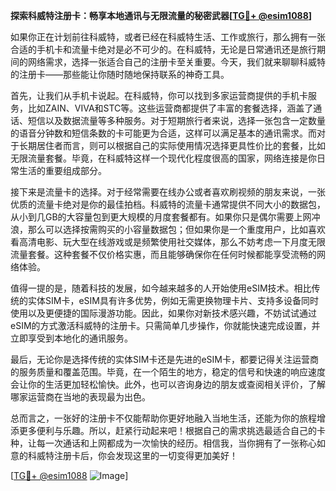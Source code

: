 **探索科威特注册卡：畅享本地通讯与无限流量的秘密武器[[TG💪+ @esim1088](https://t.me/s/esim1088)]**

如果你正在计划前往科威特，或者已经在科威特生活、工作或旅行，那么拥有一张合适的手机卡和流量卡绝对是必不可少的。在科威特，无论是日常通讯还是旅行期间的网络需求，选择一张适合自己的注册卡至关重要。今天，我们就来聊聊科威特的注册卡——那些能让你随时随地保持联系的神奇工具。

首先，让我们从手机卡说起。在科威特，你可以找到多家运营商提供的手机卡服务，比如ZAIN、VIVA和STC等。这些运营商都提供了丰富的套餐选择，涵盖了通话、短信以及数据流量等多种服务。对于短期旅行者来说，选择一张包含一定数量的语音分钟数和短信条数的卡可能更为合适，这样可以满足基本的通讯需求。而对于长期居住者而言，则可以根据自己的实际使用情况选择更具性价比的套餐，比如无限流量套餐。毕竟，在科威特这样一个现代化程度很高的国家，网络连接是你日常生活的重要组成部分。

接下来是流量卡的选择。对于经常需要在线办公或者喜欢刷视频的朋友来说，一张优质的流量卡绝对是你的最佳拍档。科威特的流量卡通常提供不同大小的数据包，从小到几GB的大容量包到更大规模的月度套餐都有。如果你只是偶尔需要上网冲浪，那么可以选择按需购买的小容量数据包；但如果你是一个重度用户，比如喜欢看高清电影、玩大型在线游戏或是频繁使用社交媒体，那么不妨考虑一下月度无限流量套餐。这种套餐不仅价格实惠，而且能够确保你在任何时候都能享受流畅的网络体验。

值得一提的是，随着科技的发展，如今越来越多的人开始使用eSIM技术。相比传统的实体SIM卡，eSIM具有许多优势，例如无需更换物理卡片、支持多设备同时使用以及更便捷的国际漫游功能。因此，如果你对新技术感兴趣，不妨试试通过eSIM的方式激活科威特的注册卡。只需简单几步操作，你就能快速完成设置，并立即享受到本地化的通讯服务。

最后，无论你是选择传统的实体SIM卡还是先进的eSIM卡，都要记得关注运营商的服务质量和覆盖范围。毕竟，在一个陌生的地方，稳定的信号和快速的响应速度会让你的生活更加轻松愉快。此外，也可以咨询身边的朋友或查阅相关评价，了解哪家运营商在当地的表现最为出色。

总而言之，一张好的注册卡不仅能帮助你更好地融入当地生活，还能为你的旅程增添更多便利与乐趣。所以，赶紧行动起来吧！根据自己的需求挑选最适合自己的卡种，让每一次通话和上网都成为一次愉快的经历。相信我，当你拥有了一张称心如意的科威特注册卡后，你会发现这里的一切变得更加美好！

[[TG💪+ @esim1088](https://t.me/s/esim1088) ![Image](https://i.postimg.cc/4NQfJmqS/Snipaste-2025-05-13-00-14-12.png)]